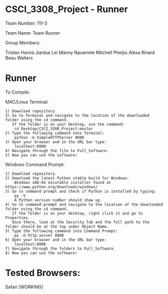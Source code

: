 # CSCI_3308_Project - Runner

Team Number: 111-3

Team Name: Team Runner

Group Members:

  Tristan Hanna
  Jianbai Lei
  Manny Navarrete
  Mitchell Phelps
  Alexa Rinard
  Beau Walters
  
# Runner

To Compile:

  MAC/Linux Terminal:
  
    1) Download repository.
    3) Go to Terminal and navigate to the location of the downloaded folder using the cd command. 
       If the folder is on your Desktop, use the command: 
        cd Desktop/CSCI_3308_Project-master
    2) Type the following command into Terminal: 
        python -m SimpleHTTPServer 8000
    3) Open your browser and in the URL bar type:
        localhost:8000
    4) Navigate through the file to Full_Software.
    5) Now you can use the software!
  
  Windows Command Prompt:
  
    1) Download repository.
    2) Download the latest Python stable build for Windows: 
        Windows x86-64 excutable installer found at https://www.python.org/downloads/windows/
    3) Go to command prompt and check if Python is installed by typing:
        py -V
        A Python version number should show up.
    4) Go to command prompt and navigate to the location of the downloaded folder using the cd command. 
       If the folder is on your desktop, right click it and go to Properties. 
       Once there, look at the Security Tab and the full path to the folder should be at the top under Object Name.
    5) Type the following command into Command Prompt:
        py -m http.server 8000
    6) Open your browser and in the URL bar type:
        localhost:8000
    7) Navigate through the folders to Full_Software.
    8) Now you can use the software!

# Tested Browsers:

  Safari [WORKING]
